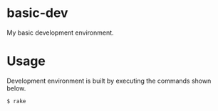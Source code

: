 basic-dev
=========

My basic development environment.

Usage
=========

Development environment is built by executing the commands shown below.

```sh
$ rake
```
